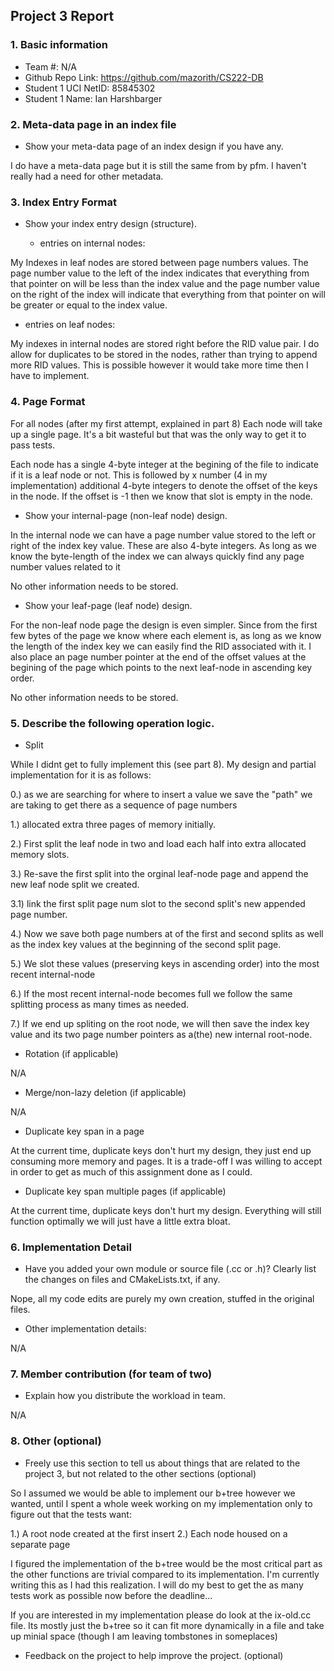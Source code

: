 ## Project 3 Report

### 1. Basic information
 - Team #: N/A
 - Github Repo Link: https://github.com/mazorith/CS222-DB
 - Student 1 UCI NetID: 85845302
 - Student 1 Name: Ian Harshbarger


### 2. Meta-data page in an index file
- Show your meta-data page of an index design if you have any. 

I do have a meta-data page but it is still the same from by pfm. I haven't really had a need for other metadata. 


### 3. Index Entry Format
- Show your index entry design (structure).

  - entries on internal nodes:

My Indexes in leaf nodes are stored between page numbers values. The page number value to the left of the index indicates
that everything from that pointer on will be less than the index value and the page number value on the right of the index 
will indicate that everything from that pointer on will be greater or equal to the index value.

  - entries on leaf nodes:

My indexes in internal nodes are stored right before the RID value pair. I do allow for duplicates to be stored in the nodes, rather than
trying to append more RID values. This is possible however it would take more time then I have to implement.


### 4. Page Format

For all nodes (after my first attempt, explained in part 8) Each node will take up a single page. It's a bit wasteful
but that was the only way to get it to pass tests.

Each node has a single 4-byte integer at the begining of the file to indicate if it is a leaf node or not. This is followed by
x number (4 in my implementation) additional 4-byte integers to denote the offset of the keys in the node. If the offset
is -1 then we know that slot is empty in the node.

- Show your internal-page (non-leaf node) design.

In the internal node we can have a page number value stored to the left or right of the index key value. These are also 
4-byte integers. As long as we know the byte-length of the index we can always quickly find any page number values related to it

No other information needs to be stored.

- Show your leaf-page (leaf node) design.
  
For the non-leaf node page the design is even simpler. Since from the first few bytes of the page we know where each element is,
as long as we know the length of the index key we can easily find the RID associated with it. I also place an page number pointer
at the end of the offset values at the begining of the page which points to the next leaf-node in ascending key order.

No other information needs to be stored.

### 5. Describe the following operation logic.
- Split

While I didnt get to fully implement this (see part 8). My design and partial implementation for it is as follows:

0.) as we are searching for where to insert a value we save the "path"  we are taking to get there as a sequence of page numbers

1.) allocated extra three pages of memory initially.

2.) First split the leaf node in two and load each half into extra allocated memory slots.

3.) Re-save the first split into the orginal leaf-node page and append the new leaf node split we created.

3.1) link the first split page num slot to the second split's new appended page number.

4.) Now we save both page numbers at of the first and second splits as well as the index key values at the beginning of the second split page.

5.) We slot these values (preserving keys in ascending order) into the most recent internal-node

6.) If the most recent internal-node becomes full we follow the same splitting process as many times as needed.

7.) If we end up spliting on the root node, we will then save the index key value and its two page number pointers as a(the) new internal root-node.

- Rotation (if applicable)

N/A

- Merge/non-lazy deletion (if applicable)

N/A

- Duplicate key span in a page

At the current time, duplicate keys don't hurt my design, they just end up consuming more memory and pages. It is a trade-off I was willing to accept
in order to get as much of this assignment done as I could.

- Duplicate key span multiple pages (if applicable)

At the current time, duplicate keys don't hurt my design. Everything will still function optimally we will just have a little extra bloat.

### 6. Implementation Detail
- Have you added your own module or source file (.cc or .h)? 
  Clearly list the changes on files and CMakeLists.txt, if any.

Nope, all my code edits are purely my own creation, stuffed in the original files.

- Other implementation details:

N/A

### 7. Member contribution (for team of two)
- Explain how you distribute the workload in team.

N/A

### 8. Other (optional)
- Freely use this section to tell us about things that are related to the project 3, but not related to the other sections (optional)

So I assumed we would be able to implement our b+tree however we wanted, until I spent a whole week working on my implementation only to figure out
that the tests want:

1.) A root node created at the first insert
2.) Each node housed on a separate page

I figured the implementation of the b+tree would be the most critical part as the other functions are trivial compared to its implementation.
I'm currently writing this as I had this realization. I will do my best to get the as many tests work as possible now before the deadline...

If you are interested in my implementation please do look at the ix-old.cc file. Its mostly just the b+tree so it can fit more dynamically in
a file and take up minial space (though I am leaving tombstones in someplaces)


- Feedback on the project to help improve the project. (optional)
